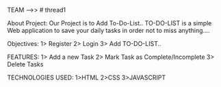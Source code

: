 TEAM -->>  # thread1

About Project:
Our Project is to Add To-Do-List..
TO-DO-LIST is a simple Web application to save your daily tasks in order not to miss 
anything....

Objectives:
1> Register
2> Login
3> Add TO-DO-LIST..

FEATURES:
1> Add a new Task
2> Mark Task as Complete/Incomplete
3> Delete Tasks

TECHNOLOGIES USED:
1>HTML
2>CSS
3>JAVASCRIPT

